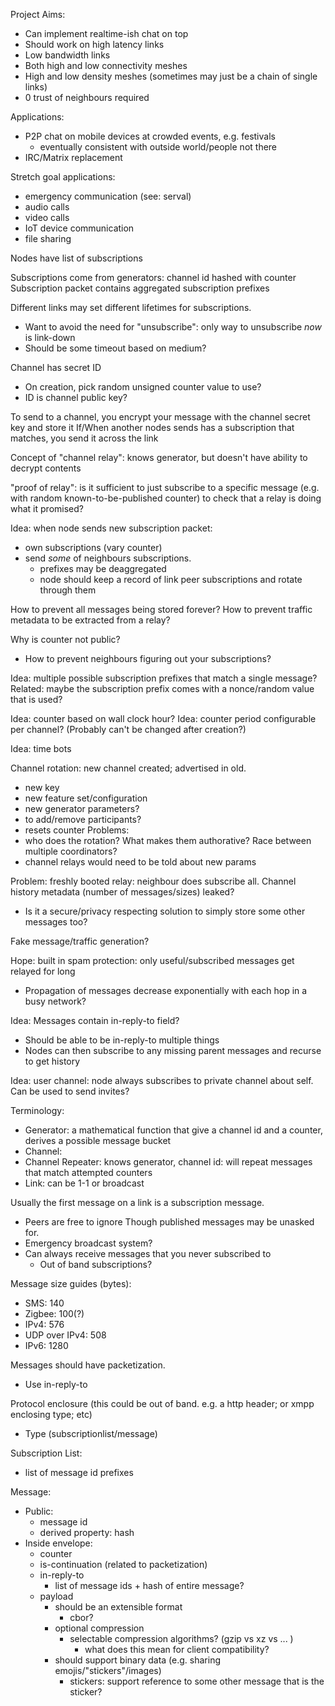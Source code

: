 Project Aims:
  - Can implement realtime-ish chat on top
  - Should work on high latency links
  - Low bandwidth links
  - Both high and low connectivity meshes
  - High and low density meshes (sometimes may just be a chain of single links)
  - 0 trust of neighbours required

Applications:
  - P2P chat on mobile devices at crowded events, e.g. festivals
       - eventually consistent with outside world/people not there
  - IRC/Matrix replacement

Stretch goal applications:
  - emergency communication (see: serval)
  - audio calls
  - video calls
  - IoT device communication
  - file sharing


Nodes have list of subscriptions

Subscriptions come from generators: channel id hashed with counter
Subscription packet contains aggregated subscription prefixes

Different links may set different lifetimes for subscriptions.
  - Want to avoid the need for "unsubscribe": only way to unsubscribe *now* is link-down
  - Should be some timeout based on medium?

Channel has secret ID
  - On creation, pick random unsigned counter value to use?
  - ID is channel public key?

To send to a channel, you encrypt your message with the channel secret key and store it
If/When another nodes sends has a subscription that matches, you send it across the link

Concept of "channel relay": knows generator, but doesn't have ability to decrypt contents

"proof of relay": is it sufficient to just subscribe to a specific message (e.g. with random known-to-be-published counter) to check that a relay is doing what it promised?

Idea: when node sends new subscription packet:
  - own subscriptions (vary counter)
  - send *some* of neighbours subscriptions.
      - prefixes may be deaggregated
      - node should keep a record of link peer subscriptions and rotate through them

How to prevent all messages being stored forever? How to prevent traffic metadata to be extracted from a relay?

Why is counter not public?
  - How to prevent neighbours figuring out your subscriptions?

Idea: multiple possible subscription prefixes that match a single message?
Related: maybe the subscription prefix comes with a nonce/random value that is used?

Idea: counter based on wall clock hour?
Idea: counter period configurable per channel? (Probably can't be changed after creation?)

Idea: time bots

Channel rotation: new channel created; advertised in old.
  - new key
  - new feature set/configuration
  - new generator parameters?
  - to add/remove participants?
  - resets counter
Problems:
  - who does the rotation? What makes them authorative? Race between multiple coordinators?
  - channel relays would need to be told about new params

Problem: freshly booted relay: neighbour does subscribe all. Channel history metadata (number of messages/sizes) leaked?
  - Is it a secure/privacy respecting solution to simply store some other messages too?

Fake message/traffic generation?

Hope: built in spam protection: only useful/subscribed messages get relayed for long
  - Propagation of messages decrease exponentially with each hop in a busy network?

Idea: Messages contain in-reply-to field?
  - Should be able to be in-reply-to multiple things
  - Nodes can then subscribe to any missing parent messages and recurse to get history

Idea: user channel: node always subscribes to private channel about self. Can be used to send invites?

Terminology:
  - Generator: a mathematical function that give a channel id and a counter, derives a possible message bucket
  - Channel:
  - Channel Repeater: knows generator, channel id: will repeat messages that match attempted counters
  - Link: can be 1-1 or broadcast

Usually the first message on a link is a subscription message.
  - Peers are free to ignore
Though published messages may be unasked for.
  - Emergency broadcast system?
  - Can always receive messages that you never subscribed to
      - Out of band subscriptions?

Message size guides (bytes):
  - SMS: 140
  - Zigbee: 100(?)
  - IPv4: 576
  - UDP over IPv4: 508
  - IPv6: 1280

Messages should have packetization.
  - Use in-reply-to

Protocol enclosure (this could be out of band. e.g. a http header; or xmpp enclosing type; etc)
  - Type (subscriptionlist/message)

Subscription List:
  - list of message id prefixes

Message:
  - Public:
      - message id
      - derived property: hash
  - Inside envelope:
      - counter
      - is-continuation (related to packetization)
      - in-reply-to
          - list of message ids + hash of entire message?
      - payload
          - should be an extensible format
              - cbor?
          - optional compression
              - selectable compression algorithms? (gzip vs xz vs ... )
                  - what does this mean for client compatibility?
          - should support binary data (e.g. sharing emojis/"stickers"/images)
               - stickers: support reference to some other message that is the sticker?
